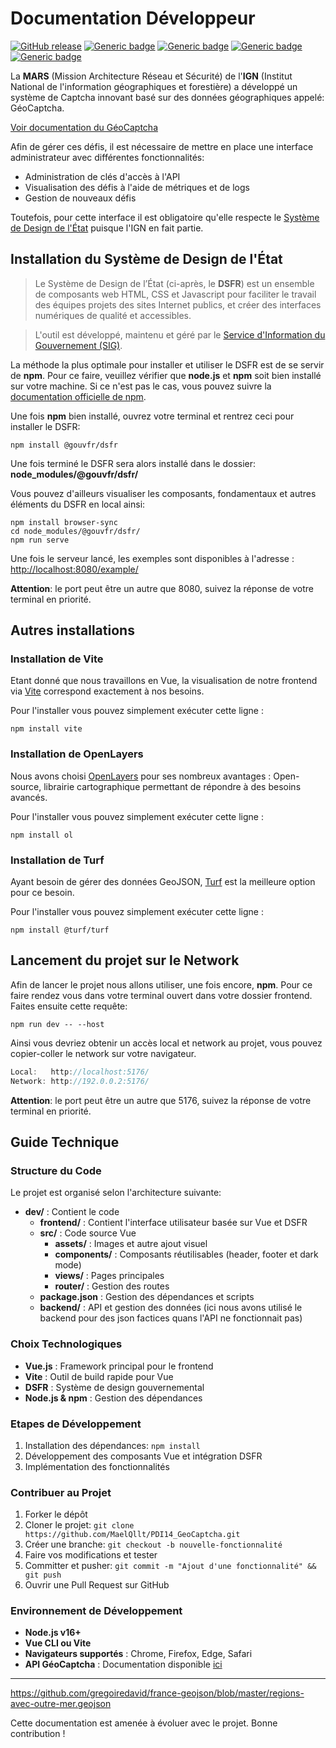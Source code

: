 # Documentation Développeur

[![GitHub release](https://img.shields.io/badge/release-v0.0.1-blue)](https://github.com/MaelQllt/PDI14_GeoCaptcha) [![Generic badge](https://img.shields.io/badge/npm-yellow.svg)](https://docs.npmjs.com/downloading-and-installing-node-js-and-npm) [![Generic badge](https://img.shields.io/badge/Vue-blue.svg)](https://vuejs.org/) [![Generic badge](https://img.shields.io/badge/Réalisé_par-Etudiants_de_l'ENSG-brightgreen.svg)](https://ensg.eu/fr) [![Generic badge](https://img.shields.io/badge/GéoCaptcha-IGN-brightgreen.svg)](https://github.com/IGNF/GeocaptchaAPI) 


La **MARS** (Mission Architecture Réseau et Sécurité) de l'**IGN** (Institut National de l'information géographiques et forestière) a développé un système de Captcha innovant basé sur des données géographiques appelé: GéoCaptcha.

[Voir documentation du GéoCaptcha](https://github.com/IGNF/GeocaptchaAPI/blob/master/README.md)

Afin de gérer ces défis, il est nécessaire de mettre en place une interface administrateur avec différentes fonctionnalités:

- Administration de clés d'accès à l'API
- Visualisation des défis à l'aide de métriques et de logs
- Gestion de nouveaux défis

Toutefois, pour cette interface il est obligatoire qu'elle respecte le [Système de Design de l'État](https://www.systeme-de-design.gouv.fr) puisque l'IGN en fait partie.

## Installation du Système de Design de l'État

> Le Système de Design de l’État (ci-après, le **DSFR**) est un ensemble de composants web HTML, CSS et Javascript pour faciliter le travail des équipes projets des sites Internet publics, et créer des interfaces numériques de qualité et accessibles.

> L'outil est développé, maintenu et géré par le [Service d'Information du Gouvernement (SIG)](https://www.gouvernement.fr/service-d-information-du-gouvernement-sig).

La méthode la plus optimale pour installer et utiliser le DSFR est de se servir de **npm**. Pour ce faire, veuillez vérifier que **node.js** et **npm** soit bien installé sur votre machine. Si ce n'est pas le cas, vous pouvez suivre la [documentation officielle de npm](https://docs.npmjs.com/downloading-and-installing-node-js-and-npm).

Une fois **npm** bien installé, ouvrez votre terminal et rentrez ceci pour installer le DSFR:

```
npm install @gouvfr/dsfr
```

Une fois terminé le DSFR sera alors installé dans le dossier: **node\_modules/@gouvfr/dsfr/**

Vous pouvez d'ailleurs visualiser les composants, fondamentaux et autres éléments du DSFR en local ainsi:

```
npm install browser-sync
cd node_modules/@gouvfr/dsfr/
npm run serve
```

Une fois le serveur lancé, les exemples sont disponibles à l'adresse : [http://localhost:8080/example/](http://localhost:8080/example/)

**Attention**: le port peut être un autre que 8080, suivez la réponse de votre terminal en priorité.

## Autres installations

### Installation de Vite

Etant donné que nous travaillons en Vue, la visualisation de notre frontend via [Vite](https://vitejs.fr/guide/) correspond exactement à nos besoins.

Pour l'installer vous pouvez simplement exécuter cette ligne :

```
npm install vite
```

### Installation de OpenLayers

Nous avons choisi [OpenLayers](https://openlayers.org/) pour ses nombreux avantages :
Open-source, librairie cartographique permettant de répondre à des besoins avancés.

Pour l'installer vous pouvez simplement exécuter cette ligne :

```
npm install ol
```

### Installation de Turf

Ayant besoin de gérer des données GeoJSON, [Turf](https://turfjs.org/) est la meilleure option pour ce besoin.

Pour l'installer vous pouvez simplement exécuter cette ligne :

```
npm install @turf/turf
```

## Lancement du projet sur le Network

Afin de lancer le projet nous allons utiliser, une fois encore, **npm**. Pour ce faire rendez vous dans votre terminal ouvert dans votre dossier frontend. Faites ensuite cette requête:

```
npm run dev -- --host
```

Ainsi vous devriez obtenir un accès local et network au projet, vous pouvez copier-coller le network sur votre navigateur.

```js
Local:   http://localhost:5176/
Network: http://192.0.0.2:5176/
```

**Attention**: le port peut être un autre que 5176, suivez la réponse de votre terminal en priorité.

## Guide Technique

### Structure du Code

Le projet est organisé selon l'architecture suivante:

- **dev/** : Contient le code
    - **frontend/** : Contient l'interface utilisateur basée sur Vue et DSFR
    - **src/** : Code source Vue
        - **assets/** : Images et autre ajout visuel
        - **components/** : Composants réutilisables (header, footer et dark mode)
        - **views/** : Pages principales
        - **router/** : Gestion des routes
    - **package.json** : Gestion des dépendances et scripts
    - **backend/** : API et gestion des données (ici nous avons utilisé le backend pour des json factices quans l'API ne fonctionnait pas)

### Choix Technologiques

- **Vue.js** : Framework principal pour le frontend
- **Vite** : Outil de build rapide pour Vue
- **DSFR** : Système de design gouvernemental
- **Node.js & npm** : Gestion des dépendances

### Etapes de Développement

1. Installation des dépendances: `npm install`
2. Développement des composants Vue et intégration DSFR
3. Implémentation des fonctionnalités

### Contribuer au Projet

1. Forker le dépôt
2. Cloner le projet: `git clone https://github.com/MaelQllt/PDI14_GeoCaptcha.git`
3. Créer une branche: `git checkout -b nouvelle-fonctionnalité`
4. Faire vos modifications et tester
5. Committer et pusher: `git commit -m "Ajout d'une fonctionnalité" && git push`
6. Ouvrir une Pull Request sur GitHub

### Environnement de Développement

- **Node.js v16+**
- **Vue CLI ou Vite**
- **Navigateurs supportés** : Chrome, Firefox, Edge, Safari
- **API GéoCaptcha** : Documentation disponible [ici](https://github.com/IGNF/GeocaptchaAPI)

---

https://github.com/gregoiredavid/france-geojson/blob/master/regions-avec-outre-mer.geojson

Cette documentation est amenée à évoluer avec le projet. Bonne contribution ! 

